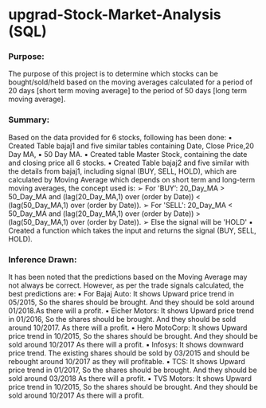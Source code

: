 # upgrad-Stock-Market-Analysis (SQL)
### Purpose:
The purpose of this project is to determine which stocks can be bought/sold/held based on the
moving averages calculated for a period of 20 days [short term moving average] to the period
of 50 days [long term moving average].
### Summary:
Based on the data provided for 6 stocks, following has been done:
▪ Created Table bajaj1 and five similar tables containing Date, Close Price,20 Day MA,
▪ 50 Day MA.
▪ Created table Master Stock, containing the date and closing price all 6 stocks.
▪ Created Table bajaj2 and five similar with the details from bajaj1, including signal
(BUY, SELL, HOLD), which are calculated by Moving Average which depends on
short term and long-term moving averages, the concept used is:
➢ For 'BUY’: 20_Day_MA > 50_Day_MA and (lag(20_Day_MA,1) over (order by
Date)) < (lag(50_Day_MA,1) over (order by Date)).
➢ For 'SELL': 20_Day_MA < 50_Day_MA and (lag(20_Day_MA,1) over (order by
Date)) > (lag(50_Day_MA,1) over (order by Date)).
➢ Else the signal will be 'HOLD'
▪ Created a function which takes the input and returns the signal (BUY, SELL, HOLD).
### Inference Drawn:
It has been noted that the predictions based on the Moving Average may not always be
correct. However, as per the trade signals calculated, the best predictions are:
▪ For Bajaj Auto: It shows Upward price trend in 05/2015, So the shares should be
brought. And they should be sold around 01/2018.As there will a profit.
▪ Eicher Motors: It shows Upward price trend in 01/2016, So the shares should be
brought. And they should be sold around 10/2017. As there will a profit.
▪ Hero MotoCorp: It shows Upward price trend in 10/2015, So the shares should be
brought. And they should be sold around 10/2017 As there will a profit.
▪ Infosys: It shows downward price trend. The existing shares should be sold by 03/2015
and should be rebought around 10/2017 as they will profitable.
▪ TCS: It shows Upward price trend in 01/2017, So the shares should be brought. And
they should be sold around 03/2018 As there will a profit.
▪ TVS Motors: It shows Upward price trend in 10/2015, So the shares should be brought.
And they should be sold around 10/2017 As there will a profit.
